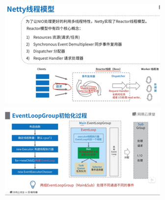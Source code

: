 ![image-20200824153339198](Netty1.assets/image-20200824153339198.png)

![image-20200824153603676](Netty1.assets/image-20200824153603676.png)